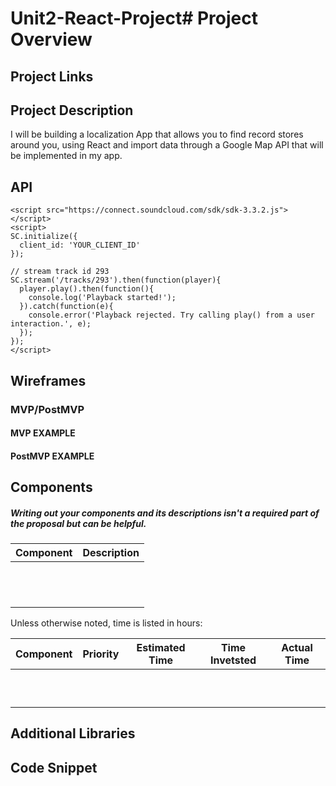 # Unit2-React-Project# Project Overview

## Project Links



## Project Description

I will be building a localization App that allows you to find record stores around you, using React and import data through a Google Map API that will be implemented in my app.

## API

```
<script src="https://connect.soundcloud.com/sdk/sdk-3.3.2.js"></script>
<script>
SC.initialize({
  client_id: 'YOUR_CLIENT_ID'
});

// stream track id 293
SC.stream('/tracks/293').then(function(player){
  player.play().then(function(){
    console.log('Playback started!');
  }).catch(function(e){
    console.error('Playback rejected. Try calling play() from a user interaction.', e);
  });
});
</script>
```


## Wireframes




### MVP/PostMVP



#### MVP EXAMPLE


#### PostMVP EXAMPLE



## Components
##### Writing out your components and its descriptions isn't a required part of the proposal but can be helpful.



| Component | Description | 
| --- | :---: |  
|  |  | 
|  | | 
|  |  |
| | |
|  |  |
|  | |
| | |
|  | |
|  | |
| | |
|  | |
|  |  |



Unless otherwise noted, time is listed in hours:

| Component | Priority | Estimated Time | Time Invetsted | Actual Time |
| --- | :---: |  :---: | :---: | :---: |
|  |  | | | |
|  |  | |  |  |
| |  | | | |
|  | |  |  |  |
| |  |  |  |  |
|  |  |  |  |  |
| |  | |  |  |
| | |  |  |  |
| | |  |  |  |
| | |  |  |  |


## Additional Libraries


## Code Snippet

